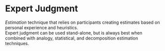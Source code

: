# Expert Judgment


*Estimation* technique that relies on participants creating estimates
based on personal experience and heuristics.\
Expert judgment can be used stand-alone, but is always best when
combined with analogy, statistical, and decomposition estimation
techniques.

